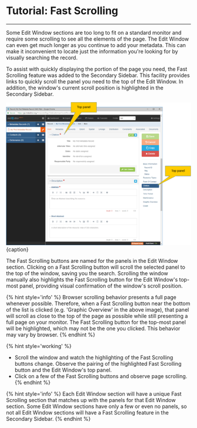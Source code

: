 # Tutorial: Fast Scrolling
--- 

Some <span class="md-window">Edit Window</span> sections are too long to fit on a standard monitor and require some scrolling to see all the elements of the page.  The Edit Window can even get much longer as you continue to add your metadata.  This can make it inconvenient to locate just the information you're looking for by visually searching the record.

To assist with quickly displaying the portion of the page you need, the <span class="md-window">Fast Scrolling</span> feature was added to the <span class="md-window">Secondary Sidebar</span>.  This facility provides links to quickly scroll the panel you need to the top of the <span class="md-window">Edit Window</span>.  In addition, the window's current scroll position is highlighted in the <span class="md-window">Secondary Sidebar</span>.  

![Secondary Sidebar Fast Scrolling Facility](/assets/get-started/fast-scrolling.png){caption}

The <span class="md-window">Fast Scrolling</span> buttons are named for the panels in the <span class="md-window">Edit Window</span> section.  Clicking on a <span class="md-window">Fast Scrolling</span> button will scroll the selected panel to the top of the window, saving you the search.  Scrolling the window manually also highlights the <span class="md-window">Fast Scrolling</span> button for the <span class="md-window">Edit Window's</span> top-most panel, providing visual confirmation of the window's scroll position. 

{% hint style='info' %}
  Browser scrolling behavior presents a full page whenever possible.  Therefore, when a <span class="md-window">Fast Scrolling</span> button near the bottom of the list is clicked (e.g. 'Graphic Overview' in the above image), that panel will scroll as close to the top of the page as possible while still presenting a full page on your monitor.  The <span class="md-window">Fast Scrolling</span> button for the top-most panel will be highlighted, which may not be the one you clicked. This behavior may vary by browser.
{% endhint %} 

{% hint style='working' %}
  * Scroll the window and watch the highlighting of the <span class="md-window">Fast Scrolling</span> buttons change.  Observe the pairing of the highlighted <span class="md-window">Fast Scrolling</span> button and the <span class="md-window">Edit Window's</span> top panel.
  * Click on a few of the <span class="md-window">Fast Scrolling</span> buttons and observe page scrolling. 
{% endhint %}

{% hint style='info' %}
  Each <span class="md-window">Edit Window</span> section will have a unique <span class="md-window">Fast Scrolling</span> section that matches up with the panels for that <span class="md-window">Edit Window</span> section.  Some <span class="md-window">Edit Window</span> sections have only a few or even no panels, so not all <span class="md-window">Edit Window</span> sections will have a <span class="md-window">Fast Scrolling</span> feature in the <span class="md-window">Secondary Sidebar</span>. 
{% endhint %}

